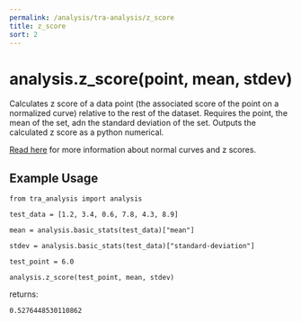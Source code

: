 ```yaml
---
permalink: /analysis/tra-analysis/z_score
title: z_score
sort: 2
---
```


# analysis.z_score(point, mean, stdev)

Calculates z score of a data point (the associated score of the point on a normalized curve) relative to the rest of the dataset. Requires the point, the mean of the set, adn the standard deviation of the set. Outputs the calculated z score as a python numerical.

[Read here](https://www.statisticshowto.com/probability-and-statistics/z-score/) for more information about normal curves and z scores. 

## Example Usage
```
from tra_analysis import analysis

test_data = [1.2, 3.4, 0.6, 7.8, 4.3, 8.9]

mean = analysis.basic_stats(test_data)["mean"]

stdev = analysis.basic_stats(test_data)["standard-deviation"]

test_point = 6.0

analysis.z_score(test_point, mean, stdev)
```
returns:
```
0.5276448530110862
```